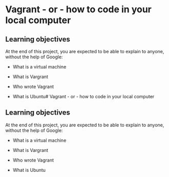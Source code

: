 # Vagrant - or - how to code in your local computer

## Learning objectives

At the end of this project, you are expected to be able to explain to anyone, without the help of Google:

* What is a virtual machine

* What is Vargrant

* Who wrote Vagrant

* What is Ubuntu# Vagrant - or - how to code in your local computer

## Learning objectives

At the end of this project, you are expected to be able to explain to anyone, without the help of Google:

* What is a virtual machine

* What is Vargrant

* Who wrote Vagrant

* What is Ubuntu
